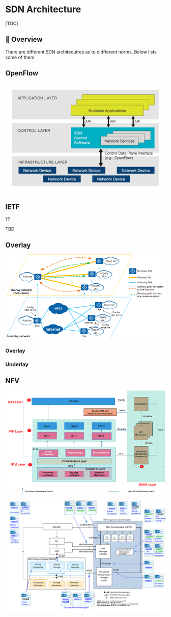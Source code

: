 # SDN Architecture

[TOC]



## 📌 Overview
There are different SDN architecutres as to didfferent norms. Below lists some of them.


## OpenFlow
![What's Software-Defined Networking (SDN)? - SDxCentral](../../../../../Assets/Pics/WhatIsSDN2020FeaturedImage.jpg)

## IETF

??

TBD





## Overlay

![What Is Overlay Network? Overlay Network vs. Underlay Network - Huawei](../../../../../Assets/Pics/download.png)

### Overlay



### Underlay





## NFV

![Network Function Virtualization (NFV) Architecture - Techplayon](../../../../../Assets/Pics/nfv-arc-3.png)

![File:NFV Architecture v15 Wiki.svg - Wikimedia Commons](../../../../../Assets/Pics/1200px-NFV_Architecture_v15_Wiki.svg.png)